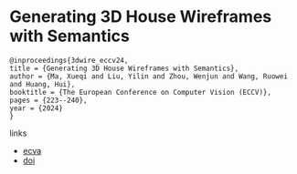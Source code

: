# Generating 3D House Wireframes with Semantics

```
@inproceedings{3dwire_eccv24,
title = {Generating 3D House Wireframes with Semantics},
author = {Ma, Xueqi and Liu, Yilin and Zhou, Wenjun and Wang, Ruowei and Huang, Hui},
booktitle = {The European Conference on Computer Vision (ECCV)},
pages = {223--240},
year = {2024}
}
```

links
- [ecva](https://www.ecva.net/papers/eccv_2024/papers_ECCV/html/3261_ECCV_2024_paper.php)
- [doi](https://link.springer.com/chapter/10.1007/978-3-031-72670-5_13)
